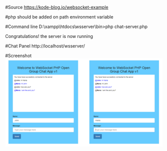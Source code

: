 #Source
https://kode-blog.io/websocket-example

#php should be added on path environment variable

#Command line
D:\xampp\htdocs\wsserver\bin>php chat-server.php

Congratulations! the server is now running

#Chat Panel
http://localhost/wsserver/

#Screenshot
![alt text](https://raw.githubusercontent.com/kamleshwebtech/websocket-php-open-group-chat-app/master/group-chat-screenshot.jpg)